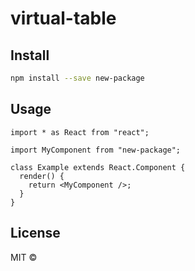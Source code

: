 # virtual-table

>

## Install

```bash
npm install --save new-package
```

## Usage

```tsx
import * as React from "react";

import MyComponent from "new-package";

class Example extends React.Component {
  render() {
    return <MyComponent />;
  }
}
```

## License

MIT © [](https://github.com/)
